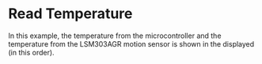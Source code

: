 # Read Temperature

In this example, the temperature from the microcontroller and the temperature from the LSM303AGR motion sensor is shown in the 
displayed (in this order). 
 


